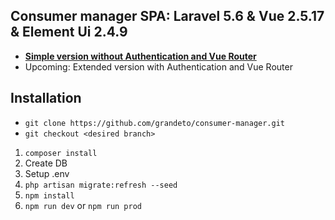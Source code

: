 ## Consumer manager SPA: Laravel 5.6 & Vue 2.5.17 & Element Ui 2.4.9

- **[Simple version without Authentication and Vue Router](https://github.com/grandeto/consumer-manager/tree/consumer-manager-basic)**
- Upcoming: Extended version with Authentication and Vue Router

## Installation

- ```git clone https://github.com/grandeto/consumer-manager.git```
- ```git checkout <desired branch>```

1. ```composer install```
2. Create DB
3. Setup .env
4. ```php artisan migrate:refresh --seed```
5. ```npm install```
6. ```npm run dev``` or ```npm run prod```
